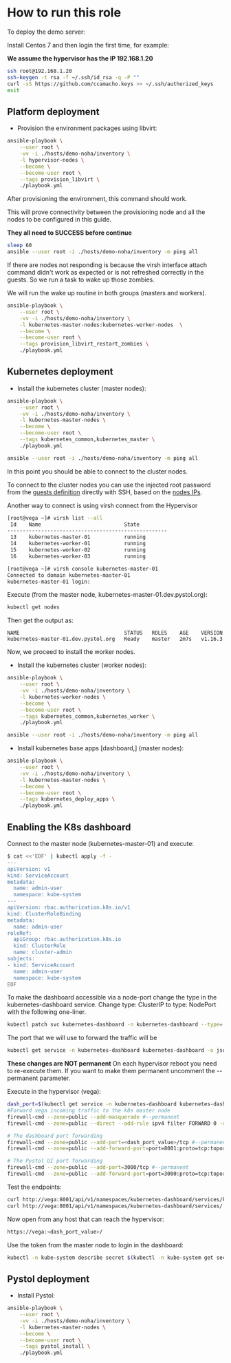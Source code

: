# How to run this role

To deploy the demo server:

Install Centos 7 and then login the first time,
for example:

**We assume the hypervisor has the IP 192.168.1.20**

```bash
ssh root@192.168.1.20
ssh-keygen -t rsa -f ~/.ssh/id_rsa -q -P ""
curl -sS https://github.com/ccamacho.keys >> ~/.ssh/authorized_keys
exit
```

## Platform deployment

* Provision the environment packages using libvirt:

```bash
ansible-playbook \
    --user root \
    -vv -i ./hosts/demo-noha/inventory \
    -l hypervisor-nodes \
    --become \
    --become-user root \
    --tags provision_libvirt \
    ./playbook.yml
```

After provisioning the environment, this command should work.

This will prove connectivity between the provisioning node
and all the nodes to be configured in this guide.

**They all need to SUCCESS before continue**

```bash
sleep 60
ansible --user root -i ./hosts/demo-noha/inventory -m ping all
```

If there are nodes not responding is because the virsh interface attach
command didn't work as expected or is not refreshed correctly in the guests.
So we run a task to wake up those zombies.

We will run the wake up routine in both groups (masters and workers).

```bash
ansible-playbook \
    --user root \
    -vv -i ./hosts/demo-noha/inventory \
    -l kubernetes-master-nodes:kubernetes-worker-nodes  \
    --become \
    --become-user root \
    --tags provision_libvirt_restart_zombies \
    ./playbook.yml
```

## Kubernetes deployment

* Install the kubernetes cluster (master nodes):

```bash
ansible-playbook \
    --user root \
    -vv -i ./hosts/demo-noha/inventory \
    -l kubernetes-master-nodes \
    --become \
    --become-user root \
    --tags kubernetes_common,kubernetes_master \
    ./playbook.yml
```

```bash
ansible --user root -i ./hosts/demo-noha/inventory -m ping all
```

In this point you should be able to connect to the cluster nodes.

To connect to the cluster nodes you can use the injected root password from the
[guests definition](https://github.com/pystol/pystol-ansible/blob/master/roles/provision/libvirt/defaults/main.yml#L31)
directly with SSH, based on the
[nodes IPs](https://github.com/pystol/pystol-ansible/blob/master/hosts/demo-noha/inventory).

Another way to connect is using virsh connect from the Hypervisor

```bash
[root@vega ~]# virsh list --all
 Id    Name                           State
----------------------------------------------------
 13    kubernetes-master-01           running
 14    kubernetes-worker-01           running
 15    kubernetes-worker-02           running
 16    kubernetes-worker-03           running

[root@vega ~]# virsh console kubernetes-master-01
Connected to domain kubernetes-master-01
kubernetes-master-01 login:
```

Execute (from the master node, kubernetes-master-01.dev.pystol.org):

```bash
kubectl get nodes
```
Then get the output as:

```
NAME                                  STATUS   ROLES    AGE    VERSION
kubernetes-master-01.dev.pystol.org   Ready    master   2m7s   v1.16.3
```

Now, we proceed to install the worker nodes.

* Install the kubernetes cluster (worker nodes):

```bash
ansible-playbook \
    --user root \
    -vv -i ./hosts/demo-noha/inventory \
    -l kubernetes-worker-nodes \
    --become \
    --become-user root \
    --tags kubernetes_common,kubernetes_worker \
    ./playbook.yml
```

```bash
ansible --user root -i ./hosts/demo-noha/inventory -m ping all
```

* Install kubernetes base apps [dashboard,] (master nodes):

```bash
ansible-playbook \
    --user root \
    -vv -i ./hosts/demo-noha/inventory \
    -l kubernetes-master-nodes \
    --become \
    --become-user root \
    --tags kubernetes_deploy_apps \
    ./playbook.yml
```
## Enabling the K8s dashboard

Connect to the master node (kubernetes-master-01) and execute:

```bash
$ cat <<'EOF' | kubectl apply -f -
---
apiVersion: v1
kind: ServiceAccount
metadata:
  name: admin-user
  namespace: kube-system
---
apiVersion: rbac.authorization.k8s.io/v1
kind: ClusterRoleBinding
metadata:
  name: admin-user
roleRef:
  apiGroup: rbac.authorization.k8s.io
  kind: ClusterRole
  name: cluster-admin
subjects:
- kind: ServiceAccount
  name: admin-user
  namespace: kube-system
EOF
```

To make the dashboard accessible via a node-port
change the type in the kubernetes-dashboard service.
Change type: ClusterIP to type: NodePort with the following one-liner.

```bash
kubectl patch svc kubernetes-dashboard -n kubernetes-dashboard --type='json' -p '[{"op":"replace","path":"/spec/type","value":"NodePort"}]'
```

The port that we will use to forward the traffic will be

```bash
kubectl get service -n kubernetes-dashboard kubernetes-dashboard -o json | grep nodePort | sed 's/[^0-9]*//g'
```

**These changes are NOT permanent** On each hypervisor reboot
you need to re-execute them. If you want to make them permanent
uncomment the --permanent parameter.

Execute in the hypervisor (vega):

```bash
dash_port=$(kubectl get service -n kubernetes-dashboard kubernetes-dashboard -o json | grep nodePort | sed 's/[^0-9]*//g')
#Forward vega incoming traffic to the k8s master node
firewall-cmd --zone=public --add-masquerade #--permanent
firewall-cmd --zone=public --direct --add-rule ipv4 filter FORWARD 0 -d 0.0.0.0/0 -j ACCEPT #--permanent

# The dashboard port forwarding
firewall-cmd --zone=public --add-port=<dash_port_value>/tcp #--permanent
firewall-cmd --zone=public --add-forward-port=port=8001:proto=tcp:toport=<dash_port_value>:toaddr=10.0.0.1 #--permanent

# The Pystol UI port forwarding
firewall-cmd --zone=public --add-port=3000/tcp #--permanent
firewall-cmd --zone=public --add-forward-port=port=3000:proto=tcp:toport=3000:toaddr=10.0.0.1 #--permanent
```

Test the endpoints:

```bash
curl http://vega:8001/api/v1/namespaces/kubernetes-dashboard/services/kubernetes-dashboard/
curl http://vega:8001/api/v1/namespaces/kubernetes-dashboard/services/
```

Now open from any host that can reach the hypervisor:

```bash
https://vega:<dash_port_value>/
```

Use the token from the master node to login in the dashboard:

```bash
kubectl -n kube-system describe secret $(kubectl -n kube-system get secret | grep admin-user | awk '{print $1}') | grep ^token: | sed 's/token:[ ]*//'
```

## Pystol deployment

* Install Pystol:

```bash
ansible-playbook \
    --user root \
    -vv -i ./hosts/demo-noha/inventory \
    -l kubernetes-master-nodes \
    --become \
    --become-user root \
    --tags pystol_install \
    ./playbook.yml
```
